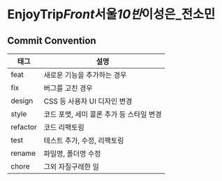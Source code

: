 # EnjoyTrip*Front*서울*10반*이성은\_전소민

## Commit Convention

| 태그     | 설명                                     |
| -------- | ---------------------------------------- |
| feat     | 새로운 기능을 추가하는 경우              |
| fix      | 버그를 고친 경우                         |
| design   | CSS 등 사용자 UI 디자인 변경             |
| style    | 코드 포맷, 세미 콜론 추가 등 스타일 변경 |
| refactor | 코드 리팩토링                            |
| test     | 테스트 추가, 수정, 리팩토링              |
| rename   | 파일명, 폴더명 수정                      |
| chore    | 그외 자질구레한 일                       |
